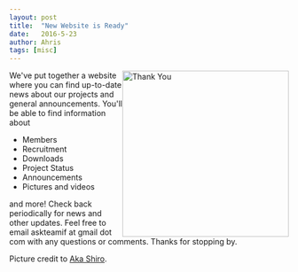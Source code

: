 ```yaml
---
layout: post
title:  "New Website is Ready"
date:   2016-5-23
author: Ahris
tags: [misc]
---
```


<img style="float: right; height: 300px;" src="https://i.imgur.com/RSrpoZG.gif" alt="Thank You">

We've put together a website where you can find up-to-date news about our projects and general announcements. You'll be able to find information about

* Members
* Recruitment
* Downloads
* Project Status
* Announcements
* Pictures and videos

and more! Check back periodically for news and other updates. Feel free to email askteamif at gmail dot com with any questions or comments. Thanks for stopping by.

Picture credit to <a href="http://aka-shiro.deviantart.com/">Aka Shiro</a>.